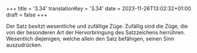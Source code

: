 +++
title = '3.34'
translationKey = '3.34'
date = 2023-11-26T13:02:32+01:00
draft = false
+++

Der Satz besitzt wesentliche und zufällige Züge.
Zufällig sind die Züge, die von der besonderen Art der Hervorbringung des Satzzeichens herrühren. Wesentlich diejenigen, welche allein den Satz befähigen, seinen Sinn auszudrücken.
